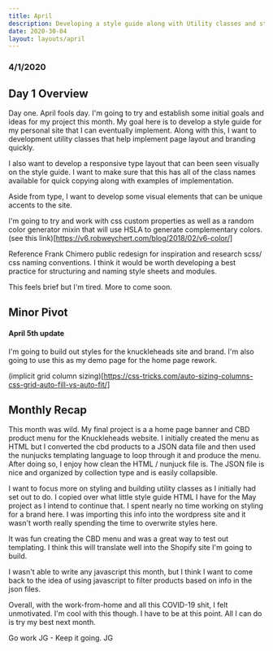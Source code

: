 ```yaml
---
title: April
description: Developing a style guide along with Utility classes and styles for rapid development
date: 2020-30-04
layout: layouts/april
---
```


### 4/1/2020

## Day 1 Overview

Day one. April fools day. I'm going to try and establish some initial goals and ideas for my project this month. My goal here is to develop a style guide for my personal site that I can eventually implement. Along with this, I want to development utility classes that help implement page layout and branding quickly.

I also want to develop a responsive type layout that can been seen visually on the style guide. I want to make sure that this has all of the class names available for quick copying along with examples of implementation.

Aside from type, I want to develop some visual elements that can be unique accents to the site.

I'm going to try and work with css custom properties as well as a random color generator mixin that will use HSLA to generate complementary colors.(see this link)[https://v6.robweychert.com/blog/2018/02/v6-color/]

Reference Frank Chimero public redesign for inspiration and research scss/ css naming conventions. I think it would be worth developing a best practice for structuring and naming style sheets and modules.

This feels brief but I'm tired. More to come soon.

## Minor Pivot

#### April 5th update

I'm going to build out styles for the knuckleheads site and brand. I'm also going to use this as my demo page for the home page rework.

(implicit grid column sizing)[https://css-tricks.com/auto-sizing-columns-css-grid-auto-fill-vs-auto-fit/]

## Monthly Recap

This month was wild. My final project is a a home page banner and CBD product menu for the Knuckleheads website. I initially created the menu as HTML but I converted the cbd products to a JSON data file and then used the nunjucks templating language to loop through it and produce the menu. After doing so, I enjoy how clean the HTML / nunjuck file is. The JSON file is nice and organized by collection type and is easily collapsible.

I want to focus more on styling and building utility classes as I initially had set out to do. I copied over what little style guide HTML I have for the May project as I intend to continue that. I spent nearly no time working on styling for a brand here. I was importing this info into the wordpress site and it wasn't worth really spending the time to overwrite styles here.

It was fun creating the CBD menu and was a great way to test out templating. I think this will translate well into the Shopify site I'm going to build.

I wasn't able to write any javascript this month, but I think I want to come back to the idea of using javascript to filter products based on info in the json files.

Overall, with the work-from-home and all this COVID-19 shit, I felt unmotivated. I'm cool with this though. I have to be at this point. All I can do is try my best next month.

Go work JG - Keep it going. JG
